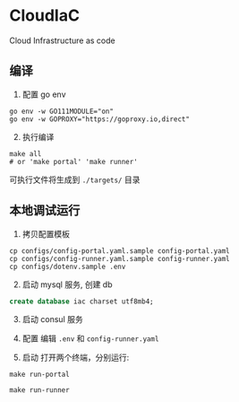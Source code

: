 CloudIaC
================
Cloud Infrastructure as code

## 编译
1. 配置 go env
```
go env -w GO111MODULE="on" 
go env -w GOPROXY="https://goproxy.io,direct"
```

2. 执行编译
```
make all 
# or 'make portal' 'make runner'
```
可执行文件将生成到 `./targets/` 目录

## 本地调试运行
1. 拷贝配置模板
```
cp configs/config-portal.yaml.sample config-portal.yaml
cp configs/config-runner.yaml.sample config-runner.yaml
cp configs/dotenv.sample .env
```

2. 启动 mysql 服务, 创建 db
```sql
create database iac charset utf8mb4;
```

3. 启动 consul 服务

4. 配置 
编辑 `.env` 和 `config-runner.yaml`

5. 启动
打开两个终端，分别运行:
```
make run-portal
```

```
make run-runner
```

